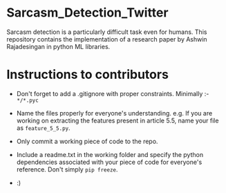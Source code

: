 # Sarcasm_Detection_Twitter
Sarcasm detection is a particularly difficult task even for humans. This repository contains the implementation of a research paper by Ashwin Rajadesingan in python ML libraries.

# Instructions to contributors
  - Don't forget to add a .gitignore with proper constraints. Minimally :-
    ``` */*.pyc ```
  - Name the files properly for everyone's understanding. e.g. If you are working on extracting the features present in article 5.5, name your file as ```feature_5_5.py```.
  - Only commit a working piece of code to the repo.
  
  - Include a readme.txt in the working folder and specify the python dependencies associated with your piece of code for everyone's reference. Don't simply ``` pip freeze ```.
  
  - :)
